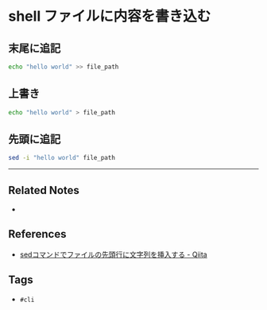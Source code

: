 # shell ファイルに内容を書き込む
## 末尾に追記
```sh
echo "hello world" >> file_path
```

##  上書き
```sh
echo "hello world" > file_path
```

## 先頭に追記
```sh
sed -i "hello world" file_path
```

---
## Related Notes
- 

## References
- [sedコマンドでファイルの先頭行に文字列を挿入する - Qiita](https://qiita.com/U_ikki/items/b86ce318cb7c086bb6c1)

## Tags
- `#cli` 